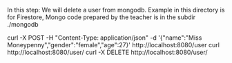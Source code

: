 In this step:
We will delete a user from mongodb.
Example in this directory is for Firestore,  Mongo code prepared by the teacher is in the subdir ./mongodb

curl -X POST -H "Content-Type: application/json" -d '{"name":"Miss Moneypenny","gender":"female","age":27}' http://localhost:8080/user
curl http://localhost:8080/user/<enter-user-id-here>
curl -X DELETE http://localhost:8080/user/<enter-user-id-here>
